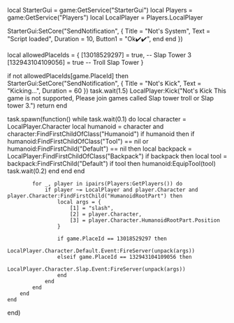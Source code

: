 local StarterGui = game:GetService("StarterGui")
local Players = game:GetService("Players")
local LocalPlayer = Players.LocalPlayer

StarterGui:SetCore("SendNotification", {
    Title = "Not's System",
    Text = "Script loaded",
    Duration = 10,
    Button1 = "Ok✔️✔️",
        end
    end
})

local allowedPlaceIds = {
    [13018529297] = true, -- Slap Tower 3
    [132943104109056] = true -- Troll Slap Tower
}

if not allowedPlaceIds[game.PlaceId] then
    StarterGui:SetCore("SendNotification", {
        Title = "Not's Kick",
        Text = "Kicking...",
        Duration = 60
    })
    task.wait(1.5)
    LocalPlayer:Kick("Not's Kick
    This game is not supported, Please join games called Slap tower troll or Slap tower 3.")
    return
end

task.spawn(function()
    while task.wait(0.1) do
        local character = LocalPlayer.Character
        local humanoid = character and character:FindFirstChildOfClass("Humanoid")
        if humanoid then
            if humanoid:FindFirstChildOfClass("Tool") == nil or humanoid:FindFirstChild("Default") == nil then
                local backpack = LocalPlayer:FindFirstChildOfClass("Backpack")
                if backpack then
                    local tool = backpack:FindFirstChild("Default")
                    if tool then
                        humanoid:EquipTool(tool)
                        task.wait(0.2)
                    end
                end
            end

            for _, player in ipairs(Players:GetPlayers()) do
                if player ~= LocalPlayer and player.Character and player.Character:FindFirstChild("HumanoidRootPart") then
                    local args = {
                        [1] = "slash",
                        [2] = player.Character,
                        [3] = player.Character.HumanoidRootPart.Position
                    }

                    if game.PlaceId == 13018529297 then
                        LocalPlayer.Character.Default.Event:FireServer(unpack(args))
                    elseif game.PlaceId == 132943104109056 then
                        LocalPlayer.Character.Slap.Event:FireServer(unpack(args))
                    end
                end
            end
        end
    end
end)
